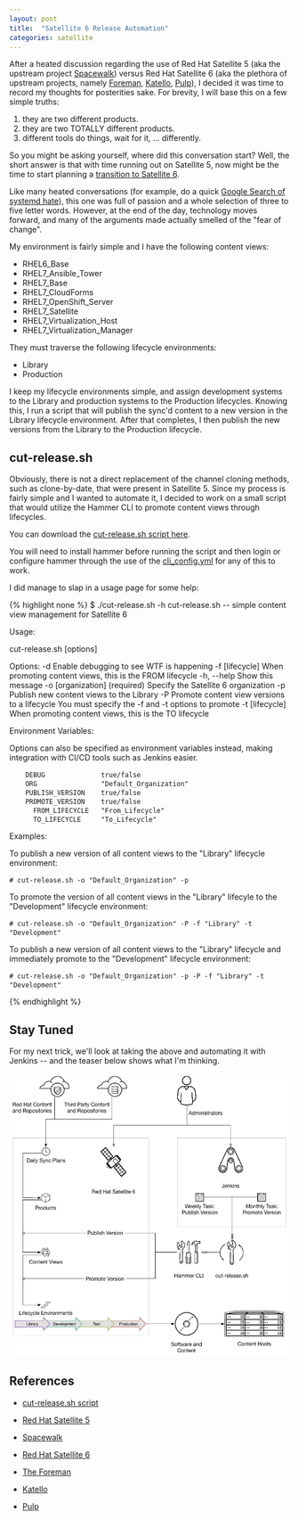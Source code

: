 ```yaml
---
layout: post
title:  "Satellite 6 Release Automation"
categories: satellite
---
```


After a heated discussion regarding the use of Red Hat Satellite 5 (aka the
upstream project [Spacewalk](https://fedorahosted.org/spacewalk/)) versus Red
Hat Satellite 6 (aka the plethora of upstream projects, namely
[Foreman](https://theforeman.org/), [Katello](http://www.katello.org/),
[Pulp](http://pulpproject.org/)), I decided it was time to record my thoughts
for posterities sake.  For brevity, I will base this on a few simple truths:

1. they are two different products.
1. they are two TOTALLY different products.
1. different tools do things, wait for it, ... differently.

So you might be asking yourself, where did this conversation start?  Well, the
short answer is that with time running out on Satellite 5, now might be the time
to start planning a [transition to Satellite 6](https://access.redhat.com/articles/1187643).

Like many heated conversations (for example, do a quick
[Google Search of systemd hate](https://www.google.com/#q=systemd+hate)), this
one was full of passion and a whole selection of three to five letter words.
However, at the end of the day, technology moves forward, and many of the
arguments made actually smelled of the "fear of change".

My environment is fairly simple and I have the following content views:

* RHEL6_Base
* RHEL7_Ansible_Tower
* RHEL7_Base
* RHEL7_CloudForms
* RHEL7_OpenShift_Server
* RHEL7_Satellite
* RHEL7_Virtualization_Host
* RHEL7_Virtualization_Manager

They must traverse the following lifecycle environments:

* Library
* Production

I keep my lifecycle environments simple, and assign development systems to the
Library and production systems to the Production lifecycles.  Knowing this, I
run a script that will publish the sync'd content to a new version in the
Library lifecycle environment.  After that completes, I then publish the new
versions from the Library to the Production lifecycle.

cut-release.sh
--------------

Obviously, there is not a direct replacement of the channel cloning methods,
such as clone-by-date, that were present in Satellite 5. Since my process is
fairly simple and I wanted to automate it, I decided to work on a small script
that would utilize the Hammer CLI to promote content views through lifecycles.

You can download the [cut-release.sh script here](/assets/satellite-6-release-automation/cut-release.sh).

You will need to install hammer before running the script and then login or
configure hammer through the use of the
[cli_config.yml](https://theforeman.org/2013/11/hammer-cli-for-foreman-part-i-setup.html) for any of this to work.

I did manage to slap in a usage page for some help:

{% highlight none %}
$ ./cut-release.sh -h
cut-release.sh -- simple content view management for Satellite 6

Usage:

  cut-release.sh [options]

Options:
        -d                  Enable debugging to see WTF is happening
        -f [lifecycle]      When promoting content views, this is the FROM lifecycle
        -h, --help          Show this message
        -o [organization]   (required) Specify the Satellite 6 organization
        -p                  Publish new content views to the Library
        -P                  Promote content view versions to a lifecycle
                            You must specify the -f and -t options to promote
        -t [lifecycle]      When promoting content views, this is the TO lifecycle

Environment Variables:

Options can also be specified as environment variables instead, making
integration with CI/CD tools such as Jenkins easier.

        DEBUG              true/false
        ORG                "Default_Organization"
        PUBLISH_VERSION    true/false
        PROMOTE_VERSION    true/false
          FROM_LIFECYCLE   "From_Lifecycle"
          TO_LIFECYCLE     "To_Lifecycle"

Examples:

  To publish a new version of all content views to the "Library" lifecycle
  environment:

    # cut-release.sh -o "Default_Organization" -p

  To promote the version of all content views in the "Library" lifecyle to
  the "Development" lifecycle environment:

    # cut-release.sh -o "Default_Organization" -P -f "Library" -t "Development"

  To publish a new version of all content views to the "Library" lifecycle and
  immediately promote to the "Development" lifecycle environment:

    # cut-release.sh -o "Default_Organization" -p -P -f "Library" -t "Development"
{% endhighlight %}

Stay Tuned
----------

For my next trick, we'll look at taking the above and automating it with
Jenkins -- and the teaser below shows what I'm thinking.

![Satellite 6 Release Automation with Jenkins](/assets/satellite-6-release-automation/satellite-6-release-automation.png)

References
----------
* [cut-release.sh script](/assets/satellite-6-release-automation/cut-release.sh)

* [Red Hat Satellite 5]()
* [Spacewalk](https://fedorahosted.org/spacewalk/)

* [Red Hat Satellite 6](https://access.redhat.com/products/red-hat-satellite)
* [The Foreman](https://theforeman.org/)
* [Katello](http://www.katello.org/)
* [Pulp](http://pulpproject.org/)
